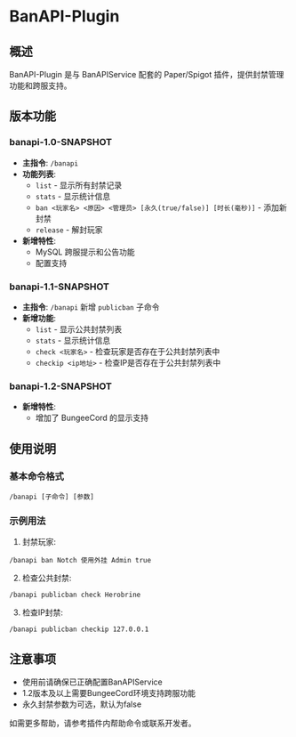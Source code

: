 # BanAPI-Plugin 

## 概述
BanAPI-Plugin 是与 BanAPIService 配套的 Paper/Spigot 插件，提供封禁管理功能和跨服支持。

## 版本功能

### banapi-1.0-SNAPSHOT
- **主指令**: `/banapi`
- **功能列表**:
  - `list` - 显示所有封禁记录
  - `stats` - 显示统计信息
  - `ban <玩家名> <原因> <管理员> [永久(true/false)] [时长(毫秒)]` - 添加新封禁
  - `release` - 解封玩家
- **新增特性**:
  - MySQL 跨服提示和公告功能
  - 配置支持

### banapi-1.1-SNAPSHOT
- **主指令**: `/banapi` 新增 `publicban` 子命令
- **新增功能**:
  - `list` - 显示公共封禁列表
  - `stats` - 显示统计信息
  - `check <玩家名>` - 检查玩家是否存在于公共封禁列表中
  - `checkip <ip地址>` - 检查IP是否存在于公共封禁列表中

### banapi-1.2-SNAPSHOT
- **新增特性**:
  - 增加了 BungeeCord 的显示支持

## 使用说明

### 基本命令格式
```
/banapi [子命令] [参数]
```

### 示例用法
1. 封禁玩家:
```
/banapi ban Notch 使用外挂 Admin true
```

2. 检查公共封禁:
```
/banapi publicban check Herobrine
```

3. 检查IP封禁:
```
/banapi publicban checkip 127.0.0.1
```

## 注意事项
- 使用前请确保已正确配置BanAPIService
- 1.2版本及以上需要BungeeCord环境支持跨服功能
- 永久封禁参数为可选，默认为false

如需更多帮助，请参考插件内帮助命令或联系开发者。

